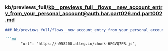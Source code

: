 ### kb/previews_full/kb__previews_full__flows__new_account_entry_from_your_personal_account@auth.har.part026.md.part002.md

```md
### kb/previews_full/flows__new_account_entry_from_your_personal_account@auth.har.part026.md (part 002)

```md
       "url": "https://n958200.alteg.io/chunk-6FGVQ7PR.js",
                       
```

```

```
